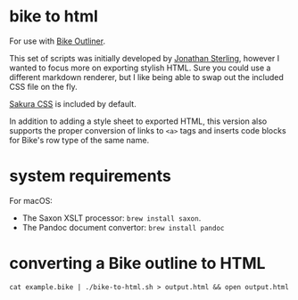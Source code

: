 # bike to html

For use with [Bike Outliner](https://www.hogbaysoftware.com/bike/).

This set of scripts was initially developed by [Jonathan Sterling](https://git.sr.ht/~jonsterling/bike-convertors), however I wanted to
focus more on exporting stylish HTML. Sure you could use a different markdown renderer, but I like being able to swap out the included CSS file on the fly.

[Sakura CSS](https://github.com/oxalorg/sakura/) is included by default.

In addition to adding a style sheet to exported HTML, this version also supports the proper conversion of links to `<a>` tags and inserts code blocks for Bike's row type of the same name.

# system requirements

For macOS:

- The Saxon XSLT processor: `brew install saxon`.
- The Pandoc document convertor: `brew install pandoc`

# converting a Bike outline to HTML

```shell
cat example.bike | ./bike-to-html.sh > output.html && open output.html
```
